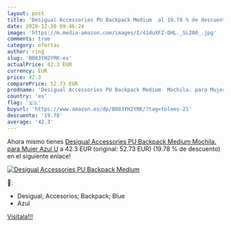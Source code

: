 ```yaml
---
layout: post
title: 'Desigual Accessories PU Backpack Medium  al 19.78 % de descuento'
date: 2020-12-30 09:46:24
image: 'https://m.media-amazon.com/images/I/41duXFZ-OHL._SL200_.jpg'
comments: true
category: ofertas
author: ring
slug: 'B083YH2YRK-es'
actualPrice: 42.3 EUR
currency: EUR
price: 42.3
comparePrice: 52.73 EUR
prodname: 'Desigual Accessories PU Backpack Medium  Mochila. para Mujer  Azul  U'
country: 'es'
flag: '🇪🇸'
buyurl: 'https://www.amazon.es/dp/B083YH2YRK/?tag=tolees-21'
descuento: '19.78'
average: '42.3'
---
```


Ahora mismo tienes [Desigual Accessories PU Backpack Medium  Mochila. para Mujer  Azul  U](https://www.amazon.es/dp/B083YH2YRK/?tag=tolees-21) a 42.3 EUR (original: 52.73 EUR) (19.78 %  de descuento) en el siguiente enlace!

[![Desigual Accessories PU Backpack Medium ](https://m.media-amazon.com/images/I/41duXFZ-OHL._SL200_.jpg)](https://www.amazon.es/dp/B083YH2YRK/?tag=tolees-21)

🔎:

- Desigual; Accesorios; Backpack; Blue
- Azul

[Visítala!!!](https://www.amazon.es/dp/B083YH2YRK/?tag=tolees-21)

